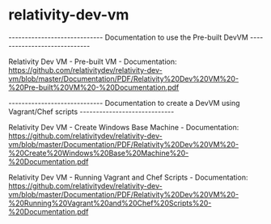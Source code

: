 # relativity-dev-vm

----------------------------- Documentation to use the Pre-built DevVM -----------------------------

Relativity Dev VM - Pre-built VM - Documentation: https://github.com/relativitydev/relativity-dev-vm/blob/master/Documentation/PDF/Relativity%20Dev%20VM%20-%20Pre-built%20VM%20-%20Documentation.pdf

----------------------------- Documentation to create a DevVM using Vagrant/Chef scripts ----------------------------- 

Relativity Dev VM - Create Windows Base Machine - Documentation: https://github.com/relativitydev/relativity-dev-vm/blob/master/Documentation/PDF/Relativity%20Dev%20VM%20-%20Create%20Windows%20Base%20Machine%20-%20Documentation.pdf

Relativity Dev VM - Running Vagrant and Chef Scripts - Documentation: https://github.com/relativitydev/relativity-dev-vm/blob/master/Documentation/PDF/Relativity%20Dev%20VM%20-%20Running%20Vagrant%20and%20Chef%20Scripts%20-%20Documentation.pdf
